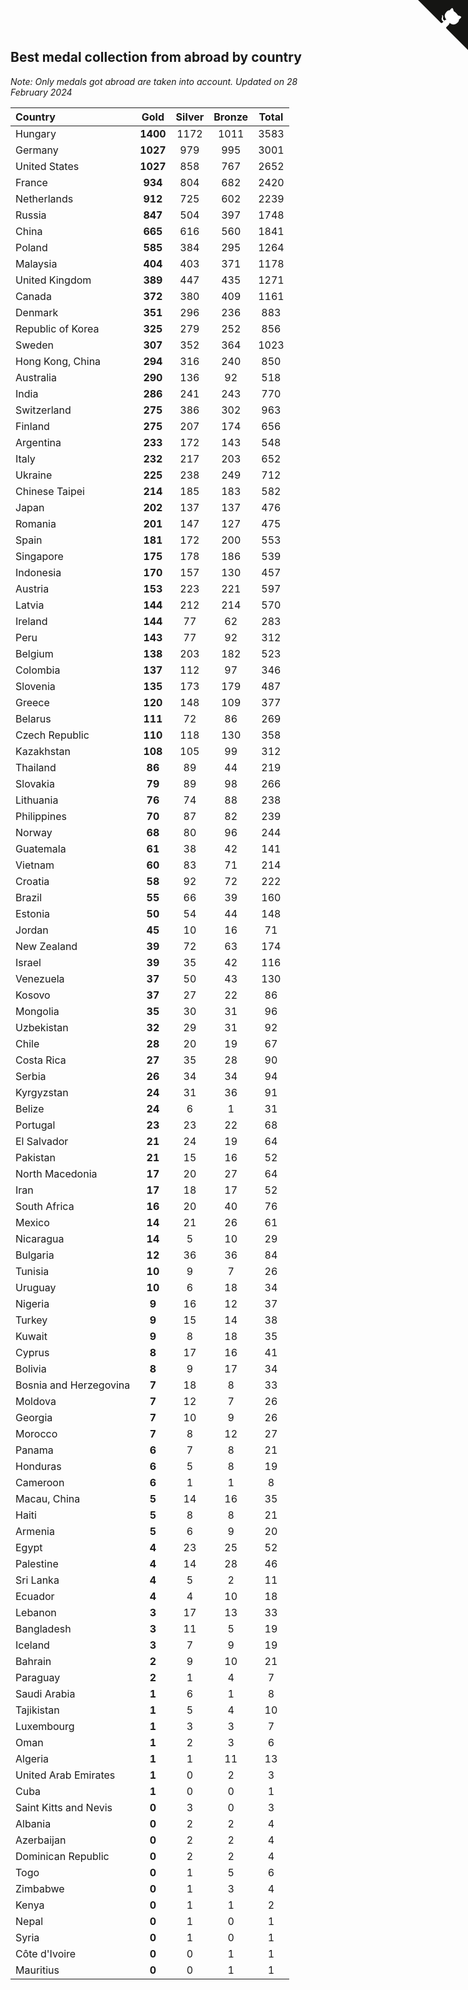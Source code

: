 ## Best medal collection from abroad by country

*Note: Only medals got abroad are taken into account.*
*Updated on 28 February 2024*

| Country | Gold | Silver | Bronze | Total |
| :--- | :--: | :--: | :--: | :--: |
| Hungary | **1400** | 1172 | 1011 | 3583 |
| Germany | **1027** | 979 | 995 | 3001 |
| United States | **1027** | 858 | 767 | 2652 |
| France | **934** | 804 | 682 | 2420 |
| Netherlands | **912** | 725 | 602 | 2239 |
| Russia | **847** | 504 | 397 | 1748 |
| China | **665** | 616 | 560 | 1841 |
| Poland | **585** | 384 | 295 | 1264 |
| Malaysia | **404** | 403 | 371 | 1178 |
| United Kingdom | **389** | 447 | 435 | 1271 |
| Canada | **372** | 380 | 409 | 1161 |
| Denmark | **351** | 296 | 236 | 883 |
| Republic of Korea | **325** | 279 | 252 | 856 |
| Sweden | **307** | 352 | 364 | 1023 |
| Hong Kong, China | **294** | 316 | 240 | 850 |
| Australia | **290** | 136 | 92 | 518 |
| India | **286** | 241 | 243 | 770 |
| Switzerland | **275** | 386 | 302 | 963 |
| Finland | **275** | 207 | 174 | 656 |
| Argentina | **233** | 172 | 143 | 548 |
| Italy | **232** | 217 | 203 | 652 |
| Ukraine | **225** | 238 | 249 | 712 |
| Chinese Taipei | **214** | 185 | 183 | 582 |
| Japan | **202** | 137 | 137 | 476 |
| Romania | **201** | 147 | 127 | 475 |
| Spain | **181** | 172 | 200 | 553 |
| Singapore | **175** | 178 | 186 | 539 |
| Indonesia | **170** | 157 | 130 | 457 |
| Austria | **153** | 223 | 221 | 597 |
| Latvia | **144** | 212 | 214 | 570 |
| Ireland | **144** | 77 | 62 | 283 |
| Peru | **143** | 77 | 92 | 312 |
| Belgium | **138** | 203 | 182 | 523 |
| Colombia | **137** | 112 | 97 | 346 |
| Slovenia | **135** | 173 | 179 | 487 |
| Greece | **120** | 148 | 109 | 377 |
| Belarus | **111** | 72 | 86 | 269 |
| Czech Republic | **110** | 118 | 130 | 358 |
| Kazakhstan | **108** | 105 | 99 | 312 |
| Thailand | **86** | 89 | 44 | 219 |
| Slovakia | **79** | 89 | 98 | 266 |
| Lithuania | **76** | 74 | 88 | 238 |
| Philippines | **70** | 87 | 82 | 239 |
| Norway | **68** | 80 | 96 | 244 |
| Guatemala | **61** | 38 | 42 | 141 |
| Vietnam | **60** | 83 | 71 | 214 |
| Croatia | **58** | 92 | 72 | 222 |
| Brazil | **55** | 66 | 39 | 160 |
| Estonia | **50** | 54 | 44 | 148 |
| Jordan | **45** | 10 | 16 | 71 |
| New Zealand | **39** | 72 | 63 | 174 |
| Israel | **39** | 35 | 42 | 116 |
| Venezuela | **37** | 50 | 43 | 130 |
| Kosovo | **37** | 27 | 22 | 86 |
| Mongolia | **35** | 30 | 31 | 96 |
| Uzbekistan | **32** | 29 | 31 | 92 |
| Chile | **28** | 20 | 19 | 67 |
| Costa Rica | **27** | 35 | 28 | 90 |
| Serbia | **26** | 34 | 34 | 94 |
| Kyrgyzstan | **24** | 31 | 36 | 91 |
| Belize | **24** | 6 | 1 | 31 |
| Portugal | **23** | 23 | 22 | 68 |
| El Salvador | **21** | 24 | 19 | 64 |
| Pakistan | **21** | 15 | 16 | 52 |
| North Macedonia | **17** | 20 | 27 | 64 |
| Iran | **17** | 18 | 17 | 52 |
| South Africa | **16** | 20 | 40 | 76 |
| Mexico | **14** | 21 | 26 | 61 |
| Nicaragua | **14** | 5 | 10 | 29 |
| Bulgaria | **12** | 36 | 36 | 84 |
| Tunisia | **10** | 9 | 7 | 26 |
| Uruguay | **10** | 6 | 18 | 34 |
| Nigeria | **9** | 16 | 12 | 37 |
| Turkey | **9** | 15 | 14 | 38 |
| Kuwait | **9** | 8 | 18 | 35 |
| Cyprus | **8** | 17 | 16 | 41 |
| Bolivia | **8** | 9 | 17 | 34 |
| Bosnia and Herzegovina | **7** | 18 | 8 | 33 |
| Moldova | **7** | 12 | 7 | 26 |
| Georgia | **7** | 10 | 9 | 26 |
| Morocco | **7** | 8 | 12 | 27 |
| Panama | **6** | 7 | 8 | 21 |
| Honduras | **6** | 5 | 8 | 19 |
| Cameroon | **6** | 1 | 1 | 8 |
| Macau, China | **5** | 14 | 16 | 35 |
| Haiti | **5** | 8 | 8 | 21 |
| Armenia | **5** | 6 | 9 | 20 |
| Egypt | **4** | 23 | 25 | 52 |
| Palestine | **4** | 14 | 28 | 46 |
| Sri Lanka | **4** | 5 | 2 | 11 |
| Ecuador | **4** | 4 | 10 | 18 |
| Lebanon | **3** | 17 | 13 | 33 |
| Bangladesh | **3** | 11 | 5 | 19 |
| Iceland | **3** | 7 | 9 | 19 |
| Bahrain | **2** | 9 | 10 | 21 |
| Paraguay | **2** | 1 | 4 | 7 |
| Saudi Arabia | **1** | 6 | 1 | 8 |
| Tajikistan | **1** | 5 | 4 | 10 |
| Luxembourg | **1** | 3 | 3 | 7 |
| Oman | **1** | 2 | 3 | 6 |
| Algeria | **1** | 1 | 11 | 13 |
| United Arab Emirates | **1** | 0 | 2 | 3 |
| Cuba | **1** | 0 | 0 | 1 |
| Saint Kitts and Nevis | **0** | 3 | 0 | 3 |
| Albania | **0** | 2 | 2 | 4 |
| Azerbaijan | **0** | 2 | 2 | 4 |
| Dominican Republic | **0** | 2 | 2 | 4 |
| Togo | **0** | 1 | 5 | 6 |
| Zimbabwe | **0** | 1 | 3 | 4 |
| Kenya | **0** | 1 | 1 | 2 |
| Nepal | **0** | 1 | 0 | 1 |
| Syria | **0** | 1 | 0 | 1 |
| Côte d'Ivoire | **0** | 0 | 1 | 1 |
| Mauritius | **0** | 0 | 1 | 1 |


<a href="https://github.com/jonatanklosko/wca_statistics" class="github-corner" aria-label="View source on Github"><svg width="80" height="80" viewBox="0 0 250 250" style="fill:#151513; color:#fff; position: absolute; top: 0; border: 0; right: 0;" aria-hidden="true"><path d="M0,0 L115,115 L130,115 L142,142 L250,250 L250,0 Z"></path><path d="M128.3,109.0 C113.8,99.7 119.0,89.6 119.0,89.6 C122.0,82.7 120.5,78.6 120.5,78.6 C119.2,72.0 123.4,76.3 123.4,76.3 C127.3,80.9 125.5,87.3 125.5,87.3 C122.9,97.6 130.6,101.9 134.4,103.2" fill="currentColor" style="transform-origin: 130px 106px;" class="octo-arm"></path><path d="M115.0,115.0 C114.9,115.1 118.7,116.5 119.8,115.4 L133.7,101.6 C136.9,99.2 139.9,98.4 142.2,98.6 C133.8,88.0 127.5,74.4 143.8,58.0 C148.5,53.4 154.0,51.2 159.7,51.0 C160.3,49.4 163.2,43.6 171.4,40.1 C171.4,40.1 176.1,42.5 178.8,56.2 C183.1,58.6 187.2,61.8 190.9,65.4 C194.5,69.0 197.7,73.2 200.1,77.6 C213.8,80.2 216.3,84.9 216.3,84.9 C212.7,93.1 206.9,96.0 205.4,96.6 C205.1,102.4 203.0,107.8 198.3,112.5 C181.9,128.9 168.3,122.5 157.7,114.1 C157.9,116.9 156.7,120.9 152.7,124.9 L141.0,136.5 C139.8,137.7 141.6,141.9 141.8,141.8 Z" fill="currentColor" class="octo-body"></path></svg></a><style>.github-corner:hover .octo-arm{animation:octocat-wave 560ms ease-in-out}@keyframes octocat-wave{0%,100%{transform:rotate(0)}20%,60%{transform:rotate(-25deg)}40%,80%{transform:rotate(10deg)}}@media (max-width:500px){.github-corner:hover .octo-arm{animation:none}.github-corner .octo-arm{animation:octocat-wave 560ms ease-in-out}}</style>
